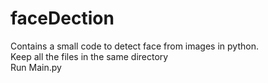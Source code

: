 # faceDection
Contains a small code to detect face from images in python. </br>
Keep all the files in the same directory</br>
Run Main.py</br>
